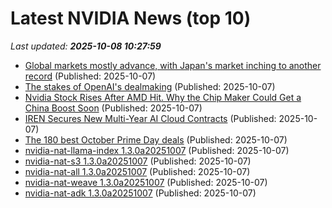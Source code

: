 # Latest NVIDIA News (top 10)
_Last updated: **2025-10-08 10:27:59**_

- [Global markets mostly advance, with Japan's market inching to another record](https://abcnews.go.com/Business/wireStory/global-markets-advance-japans-market-inching-record-126279505) (Published: 2025-10-07)
- [The stakes of OpenAI's dealmaking](https://biztoc.com/x/e72f56a2da1e9836) (Published: 2025-10-07)
- [Nvidia Stock Rises After AMD Hit. Why the Chip Maker Could Get a China Boost Soon](https://biztoc.com/x/b98b86984ae0e0eb) (Published: 2025-10-07)
- [IREN Secures New Multi-Year AI Cloud Contracts](https://www.globenewswire.com/news-release/2025/10/07/3162322/0/en/IREN-Secures-New-Multi-Year-AI-Cloud-Contracts.html) (Published: 2025-10-07)
- [The 180 best October Prime Day deals](https://www.theverge.com/tech/788343/best-amazon-prime-day-tech-deals-october-2025-day-1) (Published: 2025-10-07)
- [nvidia-nat-llama-index 1.3.0a20251007](https://pypi.org/project/nvidia-nat-llama-index/1.3.0a20251007/) (Published: 2025-10-07)
- [nvidia-nat-s3 1.3.0a20251007](https://pypi.org/project/nvidia-nat-s3/1.3.0a20251007/) (Published: 2025-10-07)
- [nvidia-nat-all 1.3.0a20251007](https://pypi.org/project/nvidia-nat-all/1.3.0a20251007/) (Published: 2025-10-07)
- [nvidia-nat-weave 1.3.0a20251007](https://pypi.org/project/nvidia-nat-weave/1.3.0a20251007/) (Published: 2025-10-07)
- [nvidia-nat-adk 1.3.0a20251007](https://pypi.org/project/nvidia-nat-adk/1.3.0a20251007/) (Published: 2025-10-07)
